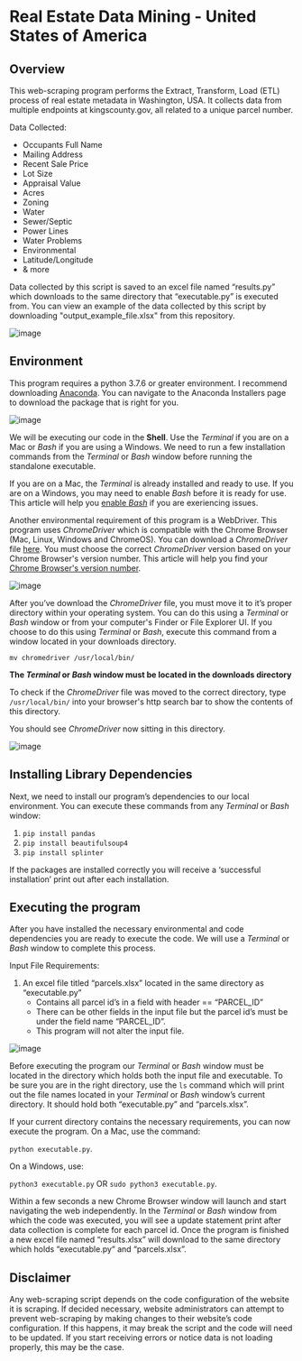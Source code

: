 # Real Estate Data Mining - United States of America

## Overview
This web-scraping program performs the Extract, Transform, Load (ETL) process of real estate metadata in Washington, USA. It collects data from multiple endpoints at kingscounty.gov, all related to a unique parcel number.

Data Collected:
- Occupants Full Name
- Mailing Address
- Recent Sale Price
- Lot Size
- Appraisal Value
- Acres
- Zoning
- Water
- Sewer/Septic
- Power Lines
- Water Problems
- Environmental
- Latitude/Longitude
- & more

Data collected by this script is saved to an excel file named “results.py” which downloads to the same directory that “executable.py” is executed from. You can view an example of the data collected by this script by downloading "output_example_file.xlsx" from this repository.

![image](https://github.com/user-attachments/assets/8b90319c-3955-47ee-9b06-cd2fd08470ff)

## Environment
This program requires a python 3.7.6 or greater environment. I recommend downloading [Anaconda](https://www.anaconda.com/products/individual). You can navigate to the Anaconda Installers page to download the package that is right for you.

![image](https://github.com/user-attachments/assets/2cd8956a-604f-4f98-99c9-f34a147619ba)

We will be executing our code in the **Shell**. Use the *Terminal* if you are on a Mac or *Bash* if you are using a Windows. We need to run a few installation commands from the *Terminal* or *Bash* window before running the standalone executable.

If you are on a Mac, the *Terminal* is already installed and ready to use. If you are on a Windows, you may need to enable *Bash* before it is ready for use. This article will help you [enable *Bash*](https://www.laptopmag.com/articles/use-bash-shell-windows-10) if you are exeriencing issues.

Another environmental requirement of this program is a WebDriver. This program uses *ChromeDriver* which is compatible with the Chrome Browser (Mac, Linux, Windows and ChromeOS). You can download a *ChromeDriver* file [here](https://chromedriver.chromium.org/downloads). You must choose the correct *ChromeDriver* version based on your Chrome Browser's version number. This article will help you find your [Chrome Browser's version number](https://help.zenplanner.com/hc/en-us/articles/204253654-How-to-Find-Your-Internet-Browser-Version-Number-Google-Chrome).

![image](https://github.com/user-attachments/assets/9c52e925-aea5-4d1a-bd26-e8367745db61)

After you’ve download the *ChromeDriver* file, you must move it to it’s proper directory within your operating system. You can do this using a *Terminal* or *Bash* window or from your computer's Finder or File Explorer UI. If you choose to do this using *Terminal* or *Bash*, execute this command from a window located in your downloads directory.

`mv chromedriver /usr/local/bin/`

**The *Terminal* or *Bash* window must be located in the downloads directory**

To check if the *ChromeDriver* file was moved to the correct directory, type `/usr/local/bin/` into your browser's http search bar to show the contents of this directory.

You should see *ChromeDriver* now sitting in this directory.

![image](https://github.com/user-attachments/assets/43723e58-fece-4906-9cec-edeba633e162)


## Installing Library Dependencies
Next, we need to install our program’s dependencies to our local environment. You can execute these commands from any *Terminal* or *Bash* window:

1.	`pip install pandas`
2.	`pip install beautifulsoup4`
3.	`pip install splinter`

If the packages are installed correctly you will receive a ‘successful installation’ print out after each installation.


## Executing the program
After you have installed the necessary environmental and code dependencies you are ready to execute the code. We will use a *Terminal* or *Bash* window to complete this process.

Input File Requirements:
1.	An excel file titled “parcels.xlsx” located in the same directory as “executable.py”
    - Contains all parcel id’s in a field with header == “PARCEL_ID”
    - There can be other fields in the input file but the parcel id’s must be under the field name “PARCEL_ID”.
    - This program will not alter the input file.
  
![image](https://github.com/user-attachments/assets/3226e0a5-9ce9-45f1-a3b8-304744ca0260)


Before executing the program our *Terminal* or *Bash* window must be located in the directory which holds both the input file and executable. To be sure you are in the right directory, use the `ls` command which will print out the file names located in your *Terminal* or *Bash* window’s current directory. It should hold both “executable.py” and “parcels.xlsx”.

If your current directory contains the necessary requirements, you can now execute the program. On a Mac, use the command:

`python executable.py`. 

On a Windows, use:

 `python3 executable.py` OR `sudo python3 executable.py`. 


Within a few seconds a new Chrome Browser window will launch and start navigating the web independently. In the *Terminal* or *Bash* window from which the code was executed, you will see a update statement print after data collection is complete for each parcel id. Once the program is finished a new excel file named “results.xlsx” will download to the same directory which holds “executable.py“ and “parcels.xlsx”.

## Disclaimer
Any web-scraping script depends on the code configuration of the website it is scraping. If decided necessary, website administrators can attempt to prevent web-scraping by making changes to their website’s code configuration. If this happens, it may break the script and the code will need to be updated. If you start receiving errors or notice data is not loading properly, this may be the case.

